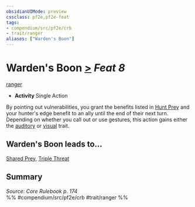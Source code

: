 ```yaml
---
obsidianUIMode: preview
cssclass: pf2e,pf2e-feat
tags:
- compendium/src/pf2e/crb
- trait/ranger
aliases: ["Warden's Boon"]
---
```

# Warden's Boon  [>](/rules/core-rulebook/chapter-9-playing-the-game.md#Actions "Single Action") *Feat 8*  
[ranger](/rules/traits/ranger.md)  

- **Activity** Single Action

By pointing out vulnerabilities, you grant the benefits listed in [Hunt Prey](/rules/actions/hunt-prey.md) and your hunter's edge benefit to an ally until the end of their next turn. Depending on whether you call out or use gestures, this action gains either the [auditory](/rules/traits/auditory.md) or [visual](/rules/traits/visual.md) trait.

## Warden's Boon leads to...

[Shared Prey](/compendium/feats/shared-prey.md), [Triple Threat](/compendium/feats/triple-threat.md)

## Summary

*Source: Core Rulebook p. 174*  
%% #compendium/src/pf2e/crb #trait/ranger %%